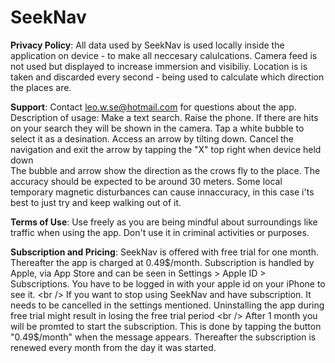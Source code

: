 # SeekNav

**Privacy Policy**:
All data used by SeekNav is used locally inside the application on device - to make all neccesary calulcations. Camera feed is not used but displayed to increase immersion and visibiliy. Location is is taken and discarded every second - being used to calculate which direction the places are.

**Support**:
Contact leo.w.se@hotmail.com for questions about the app. <br />
Description of usage:
Make a text search. Raise the phone. If there are hits on your search they will be shown in the camera. Tap a white bubble to select it as a desination. Access an arrow by tilting down. Cancel the navigation and exit the arrow by tapping the "X" top right when device held down <br />
The bubble and arrow show the direction as the crows fly to the place. The accuracy should be expected to be around 30 meters. Some local temporary magnetic disturbances can cause innaccuracy, in this case i'ts best to just try and keep walking out of it.

**Terms of Use**:
Use freely as you are being mindful about surroundings like traffic when using the app. Don't use it in criminal activities or purposes.

**Subscription and Pricing**:
SeekNav is offered with free trial for one month. Thereafter the app is charged at 0.49$/month. Subscription is handled by Apple, via App Store and can be seen in Settings > Apple ID > Subscriptions. You have to be logged in with your apple id on your iPhone to see it. <br />
If you want to stop using SeekNav and have subscription. It needs to be cancelled in the settings mentioned. Uninstalling the app during free trial might result in losing the free trial period <br />
After 1 month you will be promted to start the subscription. This is done by tapping the button "0.49$/month" when the message appears. Thereafter the subscription is renewed every month from the day it was started.
